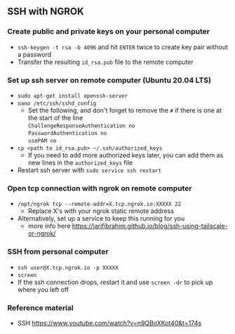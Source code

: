 ## SSH with NGROK

### Create public and private keys on your personal computer
- ```ssh-keygen -t rsa -b 4096``` and hit ```ENTER``` twice to create key pair without a password
- Transfer the resulting ```id_rsa.pub``` file to the remote computer

### Set up ssh server on remote computer (Ubuntu 20.04 LTS)
- ```sudo apt-get install openssh-server```
- ```nano /etc/ssh/sshd_config```
  - Set the following, and don't forget to remove the ```#``` if there is one at the start of the line\
  ```ChallengeResponseAuthentication no```\
  ```PasswordAuthentication no```\
  ```usePAM no```
- ```cp <path to id_rsa.pub> ~/.ssh/authorized_keys```
  - If you need to add more authorized keys later, you can add them as new lines in the ```authorized_keys``` file
- Restart ssh server with ```sudo service ssh restart```

### Open tcp connection with ngrok on remote computer
- ```/opt/ngrok tcp --remote-addr=X.tcp.ngrok.io:XXXXX 22```
  - Replace X's with your ngrok static remote address
- Alternatively, set up a service to keep this running for you
  - more info here https://jarifibrahim.github.io/blog/ssh-using-tailscale-or-ngrok/

### SSH from personal computer
- ```ssh user@X.tcp.ngrok.io -p XXXXX```
- ```screen```
- If the ssh connection drops, restart it and use ```screen -dr``` to pick up where you left off

### Reference material
- SSH https://www.youtube.com/watch?v=n9QBoXKot40&t=174s

